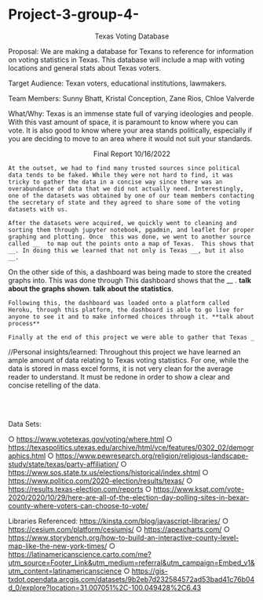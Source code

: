 # Project-3-group-4-
<p align="center"> Texas Voting Database  </p>

Proposal: We are making a database for Texans to reference for information on voting statistics in Texas. This database will include a map with voting locations and general stats about Texas voters. 

Target Audience: Texan voters, educational institutions, lawmakers.

Team Members: Sunny Bhatt, Kristal Conception, Zane Rios, Chloe Valverde

What/Why: Texas is an immense state full of varying ideologies and people. With this vast amount of space, it is paramount to know where you can vote. It is also good to know where your area stands politically, especially if you are deciding to move to an area where it would not suit your standards. 
  
 <p align="center"> Final Report 10/16/2022 </p>

	At the outset, we had to find many trusted sources since political data tends to be faked. While they were not hard to find, it was tricky to gather the data in a concise way since there was an overabundance of data that we did not actually need. Interestingly, one of the datasets was obtained by one of our team members contacting the secretary of state and they agreed to share some of the voting datasets with us. 
	
	After the datasets were acquired, we quickly went to cleaning and sorting them through jupyter notebook, pgadmin, and leaflet for proper graphing and plotting. Once  this was done, we went to another source called __  to map out the points onto a map of Texas.  This shows that __. In doing this we learned that not only is Texas __, but it also __. 

On the other side of this, a dashboard was being made to store the created graphs into. 
This was done through This dashboard shows that the __ . **talk about the graphs shown**. **talk about the statistics**.

	Following this, the dashboard was loaded onto a platform called Heroku, through this platform, the dashboard is able to go live for anyone to see it and to make informed choices through it. **talk about process**
	
	Finally at the end of this project we were able to gather that Texas _ 

//Personal insights/learned: Throughout this project we have learned an ample amount of data relating to Texas voting statistics. For one, while the data is stored in mass excel forms, it is not very clean for the average reader to understand. It must be redone in order to show a clear and concise retelling of the data.

  
<br></br>


Data Sets:

○	https://www.votetexas.gov/voting/where.html
○	https://texaspolitics.utexas.edu/archive/html/vce/features/0302_02/demographics.html
○	https://www.pewresearch.org/religion/religious-landscape-study/state/texas/party-affiliation/
○	https://www.sos.state.tx.us/elections/historical/index.shtml
○	https://www.politico.com/2020-election/results/texas/
○	https://results.texas-election.com/reports
○	https://www.ksat.com/vote-2020/2020/10/29/here-are-all-of-the-election-day-polling-sites-in-bexar-county-where-voters-can-choose-to-vote/

Libraries Referenced:
	            https://kinsta.com/blog/javascript-libraries/ 
○	https://cesium.com/platform/cesiumjs/
○	https://apexcharts.com/
○	https://www.storybench.org/how-to-build-an-interactive-county-level-map-like-the-new-york-times/
○	https://latinamericanscience.carto.com/me?utm_source=Footer_Link&utm_medium=referral&utm_campaign=Embed_v1&utm_content=latinamericanscience
○	https://gis-txdot.opendata.arcgis.com/datasets/9b2eb7d232584572ad53bad41c76b04d_0/explore?location=31.007051%2C-100.049428%2C6.43

   
    


